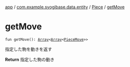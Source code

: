 [app](../../index.md) / [com.example.syogibase.data.entity](../index.md) / [Piece](index.md) / [getMove](./get-move.md)

# getMove

`fun getMove(): `[`Array`](https://kotlinlang.org/api/latest/jvm/stdlib/kotlin/-array/index.html)`<`[`Array`](https://kotlinlang.org/api/latest/jvm/stdlib/kotlin/-array/index.html)`<`[`PieceMove`](../../com.example.syogibase.data.value/-piece-move/index.md)`>>`

指定した駒を動きを返す

**Return**
指定した駒の動き

